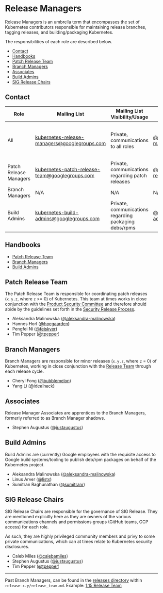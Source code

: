 # Release Managers <!-- omit in toc -->

Release Managers is an umbrella term that encompasses the set of Kubernetes contributors responsible for maintaining release branches, tagging releases, and building/packaging Kubernetes.

The responsibilities of each role are described below.

- [Contact](#Contact)
- [Handbooks](#Handbooks)
- [Patch Release Team](#Patch-Release-Team)
- [Branch Managers](#Branch-Managers)
- [Associates](#Associates)
- [Build Admins](#Build-Admins)
- [SIG Release Chairs](#SIG-Release-Chairs)

## Contact

| Role | Mailing List | Mailing List Visibility/Usage | GitHub | Slack |
|---|---|---|---|---|
| All | [kubernetes-release-managers@googlegroups.com](mailto:kubernetes-release-managers@googlegroups.com) | Private, communications to all roles | [@kubernetes/release-managers](https://github.com/orgs/kubernetes/teams/release-managers) | [#release-management](https://kubernetes.slack.com/messages/CJH2GBF7Y) (channel) / @release-managers (user group)
| Patch Release Managers | [kubernetes-patch-release-team@googlegroups.com](mailto:kubernetes-patch-release-team@googlegroups.com) | Private, communications regarding patch releases | [@kubernetes/patch-release-team](https://github.com/orgs/kubernetes/teams/patch-release-team) | [#release-private](https://kubernetes.slack.com/messages/GKEA5EL67) (**_private_** channel) |
| Branch Managers | N/A | N/A | N/A | N/A |
| Build Admins | [kubernetes-build-admins@googlegroups.com](mailto:kubernetes-patch-release-team@googlegroups.com) | Private, communications regarding packaging debs/rpms | [@kubernetes/build-admins](https://github.com/orgs/kubernetes/teams/build-admins) | N/A |


## Handbooks

- [Patch Release Team](/release-engineering/role-handbooks/patch-release-manager.md)
- [Branch Managers](/release-engineering/role-handbooks/branch-manager.md)
- [Build Admins](/release-engineering/packaging.md)


## Patch Release Team

The Patch Release Team is responsible for coordinating patch releases (`x.y.z`, where `z` >= 0) of Kubernetes. This team at times works in close conjunction with the [Product Security Committee](https://git.k8s.io/community/committee-product-security/README.md) and therefore should abide by the guidelines set forth in the [Security Release Process](https://git.k8s.io/security/security-release-process.md). 

- Aleksandra Malinowska ([@aleksandra-malinowska](https://github.com/aleksandra-malinowska))
- Hannes Horl ([@hoegaarden](https://github.com/hoegaarden))
- Pengfei Ni ([@feiskyer](https://github.com/feiskyer))
- Tim Pepper ([@tpepper](https://github.com/tpepper))


## Branch Managers

Branch Managers are responsible for minor releases (`x.y.z`, where `z` = 0) of Kubernetes, working in close conjunction with the [Release Team](/release-team/README.md) through each release cycle.

- Cheryl Fong ([@bubblemelon](https://github.com/bubblemelon))
- Yang Li ([@idealhack](https://github.com/idealhack))


## Associates

Release Manager Associates are apprentices to the Branch Managers, formerly referred to as Branch Manager shadows.

- Stephen Augustus ([@justaugustus](https://github.com/justaugustus))


## Build Admins

Build Admins are (currently) Google employees with the requisite access to Google build systems/tooling to publish deb/rpm packages on behalf of the Kubernetes project.

- Aleksandra Malinowska ([@aleksandra-malinowska](https://github.com/aleksandra-malinowska))
- Linus Arver ([@listx](https://github.com/listx))
- Sumitran Raghunathan ([@sumitranr](https://github.com/sumitranr))


## SIG Release Chairs

SIG Release Chairs are responsible for the governance of SIG Release. They are mentioned explicitly here as they are owners of the various communications channels and permissions groups (GitHub teams, GCP access) for each role.

As such, they are highly privileged community members and privy to some private communications, which can at times relate to Kubernetes security disclosures.

- Caleb Miles ([@calebamiles](https://github.com/calebamiles))
- Stephen Augustus ([@justaugustus](https://github.com/justaugustus))
- Tim Pepper ([@tpepper](https://github.com/tpepper))


---

Past Branch Managers, can be found in the [releases directory](/releases) within `release-x.y/release_team.md`.
Example: [1.15 Release Team](/releases/release-1.15/release_team.md)
